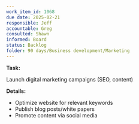 ```yaml
---
work_item_id: 1068
due date: 2025-02-21
responsible: Jeff
accountable: Greg
consulted: Shawn
informed: Board
status: Backlog
folder: 90 days/Business development/Marketing
---
```


**Task:**

Launch digital marketing campaigns (SEO, content)

**Details:**

- Optimize website for relevant keywords
- Publish blog posts/white papers
- Promote content via social media
